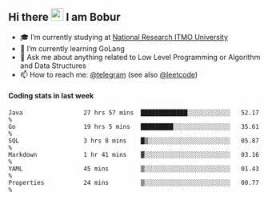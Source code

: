 ## Hi there <img src="https://media.giphy.com/media/hvRJCLFzcasrR4ia7z/giphy.gif" width="25px" height="25px"> I am Bobur

- :mortar_board: I’m currently studying at [National Research ITMO University](https://itmo.ru/)
- :seedling: I’m currently learning GoLang
- :speech_balloon: Ask me about anything related to Low Level Programming or Algorithm and Data Structures
- :mailbox: How to reach me: [@telegram](https://t.me/octoant) (see also [@leetcode](https://leetcode.com/octoant/))    

#### Coding stats in last week

<!--START_SECTION:waka-->

```text
Java                 27 hrs 57 mins  █████████████░░░░░░░░░░░░   52.17 %
Go                   19 hrs 5 mins   █████████░░░░░░░░░░░░░░░░   35.61 %
SQL                  3 hrs 8 mins    █▒░░░░░░░░░░░░░░░░░░░░░░░   05.87 %
Markdown             1 hr 41 mins    ▓░░░░░░░░░░░░░░░░░░░░░░░░   03.16 %
YAML                 45 mins         ▒░░░░░░░░░░░░░░░░░░░░░░░░   01.43 %
Properties           24 mins         ▒░░░░░░░░░░░░░░░░░░░░░░░░   00.77 %
```

<!--END_SECTION:waka-->
